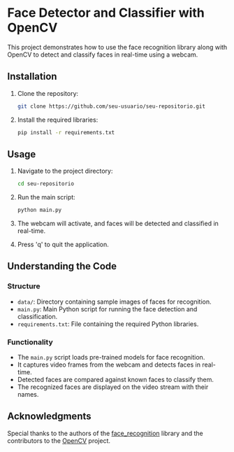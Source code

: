 # Face Detector and Classifier with OpenCV

This project demonstrates how to use the face recognition library along with OpenCV to detect and classify faces in real-time using a webcam.

## Installation

1. Clone the repository:

    ```bash
    git clone https://github.com/seu-usuario/seu-repositorio.git
    ```

2. Install the required libraries:

    ```bash
    pip install -r requirements.txt
    ```

## Usage

1. Navigate to the project directory:

    ```bash
    cd seu-repositorio
    ```

2. Run the main script:

    ```bash
    python main.py
    ```

3. The webcam will activate, and faces will be detected and classified in real-time.

4. Press 'q' to quit the application.

## Understanding the Code

### Structure

- `data/`: Directory containing sample images of faces for recognition.
- `main.py`: Main Python script for running the face detection and classification.
- `requirements.txt`: File containing the required Python libraries.

### Functionality

- The `main.py` script loads pre-trained models for face recognition.
- It captures video frames from the webcam and detects faces in real-time.
- Detected faces are compared against known faces to classify them.
- The recognized faces are displayed on the video stream with their names.

## Acknowledgments

Special thanks to the authors of the [face_recognition](https://github.com/ageitgey/face_recognition) library and the contributors to the [OpenCV](https://opencv.org/) project.